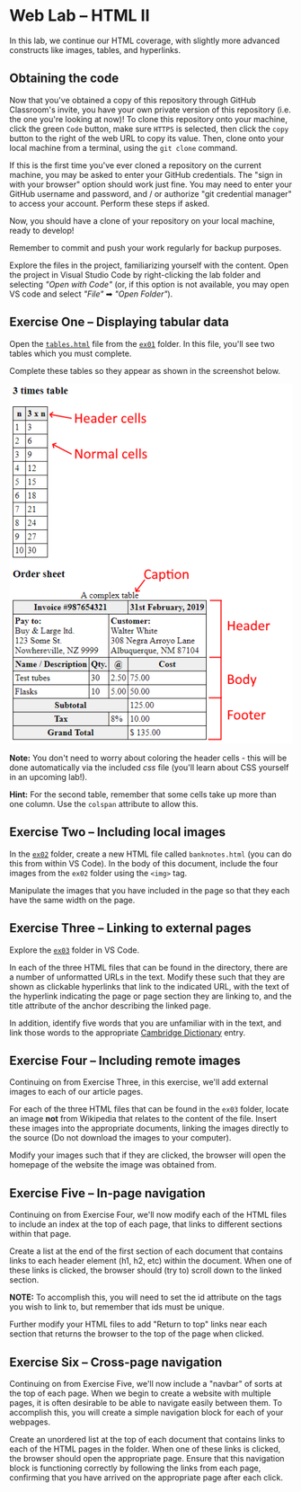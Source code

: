 # Web Lab &ndash; HTML II
In this lab, we continue our HTML coverage, with slightly more advanced constructs like images, tables, and hyperlinks.

## Obtaining the code
Now that you've obtained a copy of this repository through GitHub Classroom's invite, you have your own private version of this repository (i.e. the one you're looking at now)! To clone this repository onto your machine, click the green `Code` button, make sure `HTTPS` is selected, then click the `copy` button to the right of the web URL to copy its value. Then, clone onto your local machine from a terminal, using the `git clone` command.

If this is the first time you've ever cloned a repository on the current machine, you may be asked to enter your GitHub credentials. The "sign in with your browser" option should work just fine. You may need to enter your GitHub username and password, and / or authorize "git credential manager" to access your account. Perform these steps if asked.

Now, you should have a clone of your repository on your local machine, ready to develop!

Remember to commit and push your work regularly for backup purposes.

Explore the files in the project, familiarizing yourself with the content. Open the project in Visual Studio Code by right-clicking the lab folder and selecting *"Open with Code"* (or, if this option is not available, you may open VS code and select *"File"* ➡ *"Open Folder"*).


## Exercise One &ndash; Displaying tabular data
Open the [`tables.html`](./exercises/ex01/tables.html) file from the [`ex01`](./exercises/ex01) folder. In this file, you'll see two tables which you must complete.

Complete these tables so they appear as shown in the screenshot below.

![](./spec/ex01-tables.png)

**Note:** You don't need to worry about coloring the header cells - this will be done automatically via the included *css* file (you'll learn about CSS yourself in an upcoming lab!).

**Hint:** For the second table, remember that some cells take up more than one column. Use the `colspan` attribute to allow this.


## Exercise Two &ndash; Including local images
In the [`ex02`](./exercises/ex02) folder, create a new HTML file called `banknotes.html` (you can do this from within VS Code). In the body of this document, include the four images from the `ex02` folder using the `<img>` tag.

Manipulate the images that you have included in the page so that they each have the same width on the page.


## Exercise Three &ndash; Linking to external pages
Explore the [`ex03`](./exercises/ex03) folder in VS Code.

In each of the three HTML files that can be found in the directory, there are a number of unformatted URLs in the text. Modify these such that they are shown as clickable hyperlinks that link to the indicated URL, with the text of the hyperlink indicating the page or page section they are linking to, and the title attribute of the anchor describing the linked page.

In addition, identify five words that you are unfamiliar with in the text, and link those words to the appropriate [Cambridge Dictionary](https://dictionary.cambridge.org/) entry.


## Exercise Four &ndash; Including remote images
Continuing on from Exercise Three, in this exercise, we'll add external images to each of our article pages.

For each of the three HTML files that can be found in the `ex03` folder, locate an image **not** from Wikipedia that relates to the content of the file. Insert these images into the appropriate documents, linking the images directly to the source (Do not download the images to your computer).

Modify your images such that if they are clicked, the browser will open the homepage of the website the image was obtained from.


## Exercise Five &ndash; In-page navigation
Continuing on from Exercise Four, we'll now modify each of the HTML files to include an index at the top of each page, that links to different sections within that page.

Create a list at the end of the first section of each document that contains links to each header element (h1, h2, etc) within the document. When one of these links is clicked, the browser should (try to) scroll down to the linked section. 

**NOTE:** To accomplish this, you will need to set the id attribute on the tags you wish to link to, but remember that ids must be unique.

Further modify your HTML files to add "Return to top" links near each section that returns the browser to the top of the page when clicked.


## Exercise Six &ndash; Cross-page navigation
Continuing on from Exercise Five, we'll now include a "navbar" of sorts at the top of each page. When we begin to create a website with multiple pages, it is often desirable to be able to navigate easily between them. To accomplish this, you will create a simple navigation block for each of your webpages.

Create an unordered list at the top of each document that contains links to each of the HTML pages in the folder. When one of these links is clicked, the browser should open the appropriate page. Ensure that this navigation block is functioning correctly by following the links from each page, confirming that you have arrived on the appropriate page after each click.
